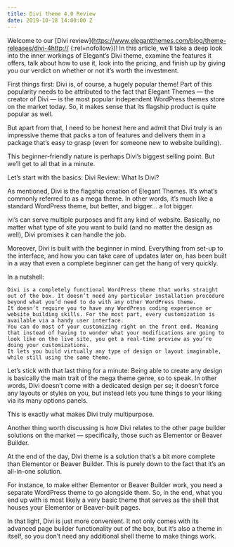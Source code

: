 ```yaml
---
title: Divi theme 4.0 Review
date: 2019-10-18 14:08:00 Z
---
```


Welcome to our [Divi review](https://www.elegantthemes.com/blog/theme-releases/divi-4http:// {:rel=nofollow})! In this article, we’ll take a deep look into the inner workings of Elegant’s Divi theme, examine the features it offers, talk about how to use it, look into the pricing, and finish up by giving you our verdict on whether or not it’s worth the investment.

First things first: Divi is, of course, a hugely popular theme! Part of this popularity needs to be attributed to the fact that Elegant Themes — the creator of Divi — is the most popular independent WordPress themes store on the market today. So, it makes sense that its flagship product is quite popular as well.

But apart from that, I need to be honest here and admit that Divi truly is an impressive theme that packs a ton of features and delivers them in a package that’s easy to grasp (even for someone new to website building).

This beginner-friendly nature is perhaps Divi’s biggest selling point. But we’ll get to all that in a minute.

Let’s start with the basics:
Divi Review: What Is Divi?

As mentioned, Divi is the flagship creation of Elegant Themes. It’s what’s commonly referred to as a mega theme. In other words, it’s much like a standard WordPress theme, but better, and bigger… a lot bigger.

ivi’s can serve multiple purposes and fit any kind of website. Basically, no matter what type of site you want to build (and no matter the design as well), Divi promises it can handle the job.

Moreover, Divi is built with the beginner in mind. Everything from set-up to the interface, and how you can take care of updates later on, has been built in a way that even a complete beginner can get the hang of very quickly.

In a nutshell:

    Divi is a completely functional WordPress theme that works straight out of the box. It doesn’t need any particular installation procedure beyond what you’d need to do with any other WordPress theme.
    It doesn’t require you to have any WordPress coding experience or website building skills. For the most part, every customization is available via a handy user interface.
    You can do most of your customizing right on the front end. Meaning that instead of having to wonder what your modifications are going to look like on the live site, you get a real-time preview as you’re doing your customizations.
    It lets you build virtually any type of design or layout imaginable, while still using the same theme.

Let’s stick with that last thing for a minute: Being able to create any design is basically the main trait of the mega theme genre, so to speak. In other words, Divi doesn’t come with a dedicated design per se; it doesn’t force any layouts or styles on you, but instead lets you tune things to your liking via its many options panels.

This is exactly what makes Divi truly multipurpose.

Another thing worth discussing is how Divi relates to the other page builder solutions on the market — specifically, those such as Elementor or Beaver Builder.

At the end of the day, Divi theme is a solution that’s a bit more complete than Elementor or Beaver Builder. This is purely down to the fact that it’s an all-in-one solution.

For instance, to make either Elementor or Beaver Builder work, you need a separate WordPress theme to go alongside them. So, in the end, what you end up with is most likely a very basic theme that serves as the shell that houses your Elementor or Beaver-built pages.

In that light, Divi is just more convenient. It not only comes with its advanced page builder functionality out of the box, but it’s also a theme in itself, so you don’t need any additional shell theme to make things work.